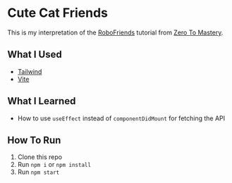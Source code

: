 # Cute Cat Friends

This is my interpretation of the [RoboFriends](https://github.com/aneagoie/robofriends) tutorial from [Zero To Mastery](https://zerotomastery.io).

## What I Used

- [Tailwind](https://tailwindcss.com)
- [Vite](https://vitejs.dev/)

## What I Learned

- How to use `useEffect` instead of `componentDidMount` for fetching the API

## How To Run

1. Clone this repo
2. Run `npm i` or `npm install`
3. Run `npm start`
